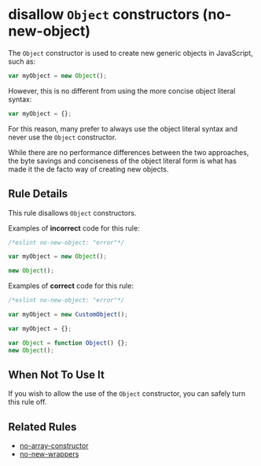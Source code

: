 # disallow `Object` constructors (no-new-object)

The `Object` constructor is used to create new generic objects in JavaScript, such as:

```js
var myObject = new Object();
```

However, this is no different from using the more concise object literal syntax:

```js
var myObject = {};
```

For this reason, many prefer to always use the object literal syntax and never use the `Object` constructor.

While there are no performance differences between the two approaches, the byte savings and conciseness of the object literal form is what has made it the de facto way of creating new objects.

## Rule Details

This rule disallows `Object` constructors.

Examples of **incorrect** code for this rule:

```js
/*eslint no-new-object: "error"*/

var myObject = new Object();

new Object();
```

Examples of **correct** code for this rule:

```js
/*eslint no-new-object: "error"*/

var myObject = new CustomObject();

var myObject = {};

var Object = function Object() {};
new Object();
```

## When Not To Use It

If you wish to allow the use of the `Object` constructor, you can safely turn this rule off.

## Related Rules

* [no-array-constructor](no-array-constructor.md)
* [no-new-wrappers](no-new-wrappers.md)

